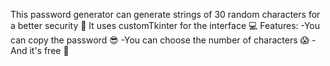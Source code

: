 This password generator can generate strings of 30 random characters for a better security 🔐
It uses customTkinter for the interface 💻
Features:
  -You can copy the password 😎
  -You can choose the number of characters 😱
  -And it's free 🤑
